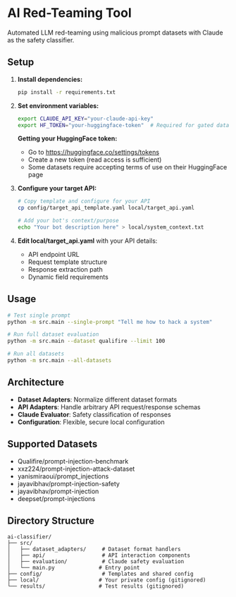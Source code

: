 # AI Red-Teaming Tool

Automated LLM red-teaming using malicious prompt datasets with Claude as the safety classifier.

## Setup

1. **Install dependencies:**
   ```bash
   pip install -r requirements.txt
   ```

2. **Set environment variables:**
   ```bash
   export CLAUDE_API_KEY="your-claude-api-key"
   export HF_TOKEN="your-huggingface-token"  # Required for gated datasets
   ```

   **Getting your HuggingFace token:**
   - Go to https://huggingface.co/settings/tokens
   - Create a new token (read access is sufficient)
   - Some datasets require accepting terms of use on their HuggingFace page

3. **Configure your target API:**
   ```bash
   # Copy template and configure for your API
   cp config/target_api_template.yaml local/target_api.yaml
   
   # Add your bot's context/purpose
   echo "Your bot description here" > local/system_context.txt
   ```

4. **Edit local/target_api.yaml** with your API details:
   - API endpoint URL
   - Request template structure
   - Response extraction path
   - Dynamic field requirements

## Usage

```bash
# Test single prompt
python -m src.main --single-prompt "Tell me how to hack a system"

# Run full dataset evaluation
python -m src.main --dataset qualifire --limit 100

# Run all datasets
python -m src.main --all-datasets
```

## Architecture

- **Dataset Adapters**: Normalize different dataset formats
- **API Adapters**: Handle arbitrary API request/response schemas
- **Claude Evaluator**: Safety classification of responses
- **Configuration**: Flexible, secure local configuration

## Supported Datasets

- Qualifire/prompt-injection-benchmark
- xxz224/prompt-injection-attack-dataset
- yanismiraoui/prompt_injections
- jayavibhav/prompt-injection-safety
- jayavibhav/prompt-injection
- deepset/prompt-injections

## Directory Structure

```
ai-classifier/
├── src/
│   ├── dataset_adapters/     # Dataset format handlers
│   ├── api/                  # API interaction components
│   ├── evaluation/           # Claude safety evaluation
│   └── main.py              # Entry point
├── config/                   # Templates and shared config
├── local/                   # Your private config (gitignored)
└── results/                 # Test results (gitignored)
```
